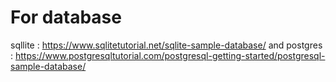 # For database
sqllite : https://www.sqlitetutorial.net/sqlite-sample-database/
and 
postgres : https://www.postgresqltutorial.com/postgresql-getting-started/postgresql-sample-database/
